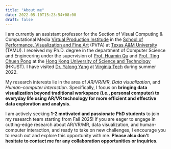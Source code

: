```yaml
---
title: "About me"
date: 2022-05-10T15:23:54+08:00
draft: false
---
```


I am currently an assistant professor for the Section of Visual Computing & Computational Media [Virtual Production Institude](https://vpi.tamu.edu/) in the [School of Performance, Visualization and Fine Art](https://pvfa.tamu.edu/) (PVFA) at [Texas A&M University](https://www.tamu.edu/index.html) (TAMU). I received my Ph.D. degree in the department of Computer Science and Engineering under the supervision of [Prof. Huamin Qu](http://huamin.org) and [Prof. Ting Chuen Pong](https://seng.hkust.edu.hk/about/people/faculty/ting-chuen-pong) at the [Hong Kong University of Science and Technology](https://www.ust.hk) (HKUST). I have visited [Dr. Yalong Yang](https://vis.yalongyang.com/) at [Virginia Tech](https://www.vt.edu/) during summer 2022. 
<!-- I successfully defended my thesis titled *"Towards Effective Data Visualization by Fusing Immersive Technology with Traditional Workflow"* on August 18, 2023. -->

My research interests lie in the area of *AR/VR/MR*, *Data visualization*, and *Human–computer interaction*. Specifically, I focus on **bringing data visualization beyond traditional workspace (i.e., personal computer) to everyday life using AR/VR technology for more efficient and effective data exploration and analysis**.

I am actively seeking **1-2 motivated and passionate PhD students** to join my research team starting from Fall 2025! If you are eager to engage in cutting-edge research about AR/VR/MR, data visualization, and human-computer interaction, and ready to take on new challenges, I encourage you to reach out and explore this opportunity with me. **Please also don't hesitate to contact me for any collaboration opportunities or inquiries.**